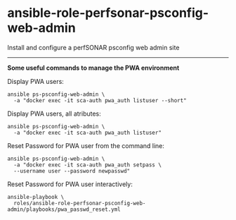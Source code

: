 # ansible-role-perfsonar-psconfig-web-admin
Install and configure a perfSONAR psconfig web admin site



---

**Some useful commands to manage the PWA environment**

Display PWA users:
```
ansible ps-psconfig-web-admin \
  -a "docker exec -it sca-auth pwa_auth listuser --short"
```

Display PWA users, all atributes:
```
ansible ps-psconfig-web-admin \
  -a "docker exec -it sca-auth pwa_auth listuser"
```

Reset Password for PWA user from the command line:
```
ansible ps-psconfig-web-admin \
  -a "docker exec -it sca-auth pwa_auth setpass \
  --username user --password newpasswd"
```

Reset Password for PWA user interactively:
```
ansible-playbook \
  roles/ansible-role-perfsonar-psconfig-web-admin/playbooks/pwa_passwd_reset.yml
```
